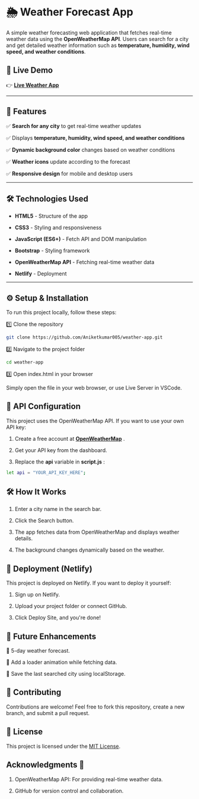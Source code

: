 # 🌦️ Weather Forecast App  

A simple weather forecasting web application that fetches real-time weather data using the **OpenWeatherMap API**. Users can search for a city and get detailed weather information such as **temperature, humidity, wind speed, and weather conditions**.  

## 🚀 Live Demo  
👉   **[Live Weather App](https://weather-forecast-ani.netlify.app/)**  

---

## 📌 Features  
✅ **Search for any city** to get real-time weather updates  

✅ Displays **temperature, humidity, wind speed, and weather conditions**
  
✅ **Dynamic background color** changes based on weather conditions
  
✅ **Weather icons** update according to the forecast  

✅ **Responsive design** for mobile and desktop users  

---

## 🛠️ Technologies Used  
- **HTML5** - Structure of the app  

- **CSS3** - Styling and responsiveness  

- **JavaScript (ES6+)** - Fetch API and DOM manipulation  

- **Bootstrap** - Styling framework  

- **OpenWeatherMap API** - Fetching real-time weather data  

- **Netlify** - Deployment  

---


## ⚙️ Setup & Installation

To run this project locally, follow these steps:

1️⃣ Clone the repository

```bash
git clone https://github.com/Aniketkumar005/weather-app.git
```
2️⃣ Navigate to the project folder

```bash
cd weather-app
```
3️⃣ Open index.html in your browser

Simply open the file in your web browser, or use Live Server in VSCode.
## 🔑 API Configuration

This project uses the OpenWeatherMap API. If you want to use your own API key:

1. Create a free account at **[OpenWeatherMap](https://openweathermap.org/)** .

2. Get your API key from the dashboard.

3. Replace the **api** variable in **script.js** :

```bash
let api = "YOUR_API_KEY_HERE";
```


## 🛠️ How It Works

1. Enter a city name in the search bar.
 
2. Click the Search button. 

3. The app fetches data from OpenWeatherMap and displays weather details. 

4. The background changes dynamically based on the weather. 
## 🚀 Deployment (Netlify)

This project is deployed on Netlify. If you want to deploy it yourself:

1. Sign up on Netlify. 

2. Upload your project folder or connect GitHub. 

3. Click Deploy Site, and you're done!
## 📝 Future Enhancements

🔹 5-day weather forecast. 

🔹 Add a loader animation while fetching data. 

🔹 Save the last searched city using localStorage. 

## 🤝 Contributing

Contributions are welcome! Feel free to fork this repository, create a new branch, and submit a pull request.


## 📜 License

This project is licensed under the [MIT License](https://choosealicense.com/licenses/mit/). 


## Acknowledgments 🙌

1. OpenWeatherMap API: For providing real-time weather data.

2. GitHub for version control and collaboration.
